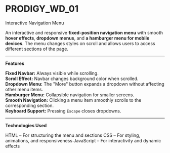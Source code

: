 # PRODIGY_WD_01

Interactive Navigation Menu  

An interactive and responsive **fixed-position navigation menu** with smooth **hover effects**, **dropdown menus**, and **a hamburger menu for mobile devices**. The menu changes styles on scroll and allows users to access different sections of the page.  

---

**Features** 

**Fixed Navbar:** Always visible while scrolling.  
**Scroll Effect:** Navbar changes background color when scrolled.  
**Dropdown Menu:** The "More" button expands a dropdown without affecting other menu items.  
**Hamburger Menu:** Collapsible navigation for smaller screens.  
**Smooth Navigation:** Clicking a menu item smoothly scrolls to the corresponding section.  
**Keyboard Support:** Pressing `Escape` closes dropdowns.  

---

**Technologies Used**

HTML – For structuring the menu and sections
CSS – For styling, animations, and responsiveness
JavaScript – For interactivity and dynamic effects

